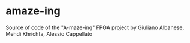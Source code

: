 # amaze-ing
Source of code of the "A-maze-ing" FPGA project by Giuliano Albanese, Mehdi Khrichfa, Alessio Cappellato
